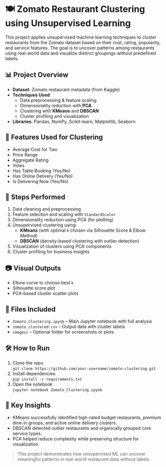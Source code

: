 # 🍽️ Zomato Restaurant Clustering using Unsupervised Learning

This project applies unsupervised machine learning techniques to cluster restaurants from the Zomato dataset based on their cost, rating, popularity, and service features. The goal is to uncover patterns among restaurants using real-world data and visualize distinct groupings without predefined labels.

## 📊 Project Overview

- **Dataset**: Zomato restaurant metadata (from Kaggle)
- **Techniques Used**:
  - Data preprocessing & feature scaling
  - Dimensionality reduction with **PCA**
  - Clustering with **KMeans** and **DBSCAN**
  - Cluster profiling and visualization
- **Libraries**: Pandas, NumPy, Scikit-learn, Matplotlib, Seaborn

## 🧠 Features Used for Clustering
- Average Cost for Two
- Price Range
- Aggregate Rating
- Votes
- Has Table Booking (Yes/No)
- Has Online Delivery (Yes/No)
- Is Delivering Now (Yes/No)

## 🚀 Steps Performed
1. Data cleaning and preprocessing
2. Feature selection and scaling with `StandardScaler`
3. Dimensionality reduction using PCA (for plotting)
4. Unsupervised clustering using:
   - **KMeans** (with optimal `k` chosen via Silhouette Score & Elbow Method)
   - **DBSCAN** (density-based clustering with outlier detection)
5. Visualization of clusters using PCA components
6. Cluster profiling for business insights

## 📷 Visual Outputs
- Elbow curve to choose best `k`
- Silhouette score plot
- PCA-based cluster scatter plots

## 📁 Files Included
- `Zomato_Clustering.ipynb` – Main Jupyter notebook with full analysis
- `zomato_clustered.csv` – Output data with cluster labels
- `images/` – Optional folder for screenshots or plots

## 🛠️ How to Run
1. Clone the repo  
   `git clone https://github.com/your-username/zomato-clustering.git`
2. Install dependencies  
   `pip install -r requirements.txt`
3. Open the notebook  
   `jupyter notebook Zomato_Clustering.ipynb`

## 📌 Key Insights
- KMeans successfully identified high-rated budget restaurants, premium dine-in groups, and active online delivery clusters.
- DBSCAN detected outlier restaurants and organically grouped core service types.
- PCA helped reduce complexity while preserving structure for visualization.

> This project demonstrates how unsupervised ML can uncover meaningful patterns in real-world restaurant data without labels.

